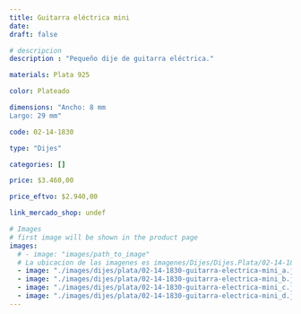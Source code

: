 ```yaml
---
title: Guitarra eléctrica mini
date: 
draft: false

# descripcion
description : "Pequeño dije de guitarra eléctrica."

materials: Plata 925

color: Plateado

dimensions: "Ancho: 8 mm 
Largo: 29 mm"

code: 02-14-1830

type: "Dijes"

categories: []

price: $3.460,00

price_eftvo: $2.940,00

link_mercado_shop: undef

# Images
# first image will be shown in the product page
images:
  # - image: "images/path_to_image"
  # La ubicacion de las imagenes es imagenes/Dijes/Dijes.Plata/02-14-1830-guitarra-electrica-mini
  - image: "./images/dijes/plata/02-14-1830-guitarra-electrica-mini_a.jpg"
  - image: "./images/dijes/plata/02-14-1830-guitarra-electrica-mini_b.jpg"
  - image: "./images/dijes/plata/02-14-1830-guitarra-electrica-mini_c.jpg"
  - image: "./images/dijes/plata/02-14-1830-guitarra-electrica-mini_d.jpg"
---
```

